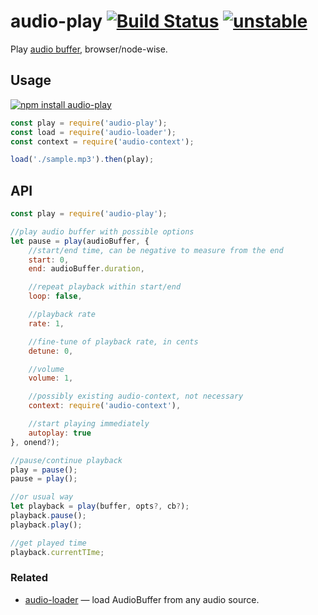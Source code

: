 # audio-play [![Build Status](https://travis-ci.org/audiojs/audio-play.svg?branch=master)](https://travis-ci.org/audiojs/audio-play) [![unstable](http://badges.github.io/stability-badges/dist/unstable.svg)](http://github.com/badges/stability-badges)

Play [audio buffer](https://github.com/audiojs/audio-buffer), browser/node-wise.

## Usage

[![npm install audio-play](https://nodei.co/npm/audio-play.png?mini=true)](https://npmjs.org/package/audio-play/)

```js
const play = require('audio-play');
const load = require('audio-loader');
const context = require('audio-context');

load('./sample.mp3').then(play);
```

## API

```js
const play = require('audio-play');

//play audio buffer with possible options
let pause = play(audioBuffer, {
	//start/end time, can be negative to measure from the end
	start: 0,
	end: audioBuffer.duration,

	//repeat playback within start/end
	loop: false,

	//playback rate
	rate: 1,

	//fine-tune of playback rate, in cents
	detune: 0,

	//volume
	volume: 1,

	//possibly existing audio-context, not necessary
	context: require('audio-context'),

	//start playing immediately
	autoplay: true
}, onend?);

//pause/continue playback
play = pause();
pause = play();

//or usual way
let playback = play(buffer, opts?, cb?);
playback.pause();
playback.play();

//get played time
playback.currentTIme;
```

### Related

* [audio-loader](https://github.com/danigb/audio-loader) — load AudioBuffer from any audio source.
